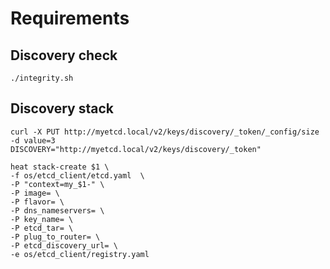 # Requirements

## Discovery check

    ./integrity.sh


## Discovery stack

    curl -X PUT http://myetcd.local/v2/keys/discovery/_token/_config/size -d value=3
    DISCOVERY="http://myetcd.local/v2/keys/discovery/_token"
    
    heat stack-create $1 \
    -f os/etcd_client/etcd.yaml  \
    -P "context=my_$1-" \
    -P image= \
    -P flavor= \
    -P dns_nameservers= \
    -P key_name= \
    -P etcd_tar= \
    -P plug_to_router= \
    -P etcd_discovery_url= \
    -e os/etcd_client/registry.yaml
